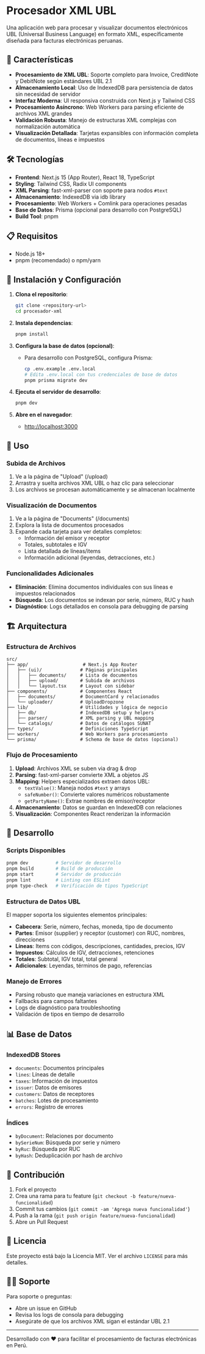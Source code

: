 # Procesador XML UBL

Una aplicación web para procesar y visualizar documentos electrónicos UBL (Universal Business Language) en formato XML, específicamente diseñada para facturas electrónicas peruanas.

## 🚀 Características

- **Procesamiento de XML UBL**: Soporte completo para Invoice, CreditNote y DebitNote según estándares UBL 2.1
- **Almacenamiento Local**: Uso de IndexedDB para persistencia de datos sin necesidad de servidor
- **Interfaz Moderna**: UI responsiva construida con Next.js y Tailwind CSS
- **Procesamiento Asíncrono**: Web Workers para parsing eficiente de archivos XML grandes
- **Validación Robusta**: Manejo de estructuras XML complejas con normalización automática
- **Visualización Detallada**: Tarjetas expansibles con información completa de documentos, líneas e impuestos

## 🛠️ Tecnologías

- **Frontend**: Next.js 15 (App Router), React 18, TypeScript
- **Styling**: Tailwind CSS, Radix UI components
- **XML Parsing**: fast-xml-parser con soporte para nodos `#text`
- **Almacenamiento**: IndexedDB via idb library
- **Procesamiento**: Web Workers + Comlink para operaciones pesadas
- **Base de Datos**: Prisma (opcional para desarrollo con PostgreSQL)
- **Build Tool**: pnpm

## 📋 Requisitos

- Node.js 18+
- pnpm (recomendado) o npm/yarn

## 🚀 Instalación y Configuración

1. **Clona el repositorio**:
   ```bash
   git clone <repository-url>
   cd procesador-xml
   ```

2. **Instala dependencias**:
   ```bash
   pnpm install
   ```

3. **Configura la base de datos (opcional)**:
   - Para desarrollo con PostgreSQL, configura Prisma:
     ```bash
     cp .env.example .env.local
     # Edita .env.local con tus credenciales de base de datos
     pnpm prisma migrate dev
     ```

4. **Ejecuta el servidor de desarrollo**:
   ```bash
   pnpm dev
   ```

5. **Abre en el navegador**:
   - [http://localhost:3000](http://localhost:3000)

## 📖 Uso

### Subida de Archivos
1. Ve a la página de "Upload" (/upload)
2. Arrastra y suelta archivos XML UBL o haz clic para seleccionar
3. Los archivos se procesan automáticamente y se almacenan localmente

### Visualización de Documentos
1. Ve a la página de "Documents" (/documents)
2. Explora la lista de documentos procesados
3. Expande cada tarjeta para ver detalles completos:
   - Información del emisor y receptor
   - Totales, subtotales e IGV
   - Lista detallada de líneas/items
   - Información adicional (leyendas, detracciones, etc.)

### Funcionalidades Adicionales
- **Eliminación**: Elimina documentos individuales con sus líneas e impuestos relacionados
- **Búsqueda**: Los documentos se indexan por serie, número, RUC y hash
- **Diagnóstico**: Logs detallados en consola para debugging de parsing

## 🏗️ Arquitectura

### Estructura de Archivos
```
src/
├── app/                    # Next.js App Router
│   ├── (ui)/              # Páginas principales
│   │   ├── documents/     # Lista de documentos
│   │   ├── upload/        # Subida de archivos
│   │   └── layout.tsx     # Layout con sidebar
├── components/            # Componentes React
│   ├── documents/         # DocumentCard y relacionados
│   └── uploader/          # UploadDropzone
├── lib/                   # Utilidades y lógica de negocio
│   ├── db/                # IndexedDB setup y helpers
│   ├── parser/            # XML parsing y UBL mapping
│   └── catalogs/          # Datos de catálogos SUNAT
├── types/                 # Definiciones TypeScript
├── workers/               # Web Workers para procesamiento
└── prisma/                # Schema de base de datos (opcional)
```

### Flujo de Procesamiento
1. **Upload**: Archivos XML se suben via drag & drop
2. **Parsing**: fast-xml-parser convierte XML a objetos JS
3. **Mapping**: Helpers especializados extraen datos UBL:
   - `textValue()`: Maneja nodos `#text` y arrays
   - `safeNumber()`: Convierte valores numéricos robustamente
   - `getPartyName()`: Extrae nombres de emisor/receptor
4. **Almacenamiento**: Datos se guardan en IndexedDB con relaciones
5. **Visualización**: Componentes React renderizan la información

## 🔧 Desarrollo

### Scripts Disponibles
```bash
pnpm dev          # Servidor de desarrollo
pnpm build        # Build de producción
pnpm start        # Servidor de producción
pnpm lint         # Linting con ESLint
pnpm type-check   # Verificación de tipos TypeScript
```

### Estructura de Datos UBL
El mapper soporta los siguientes elementos principales:
- **Cabecera**: Serie, número, fechas, moneda, tipo de documento
- **Partes**: Emisor (supplier) y receptor (customer) con RUC, nombres, direcciones
- **Líneas**: Items con códigos, descripciones, cantidades, precios, IGV
- **Impuestos**: Cálculos de IGV, detracciones, retenciones
- **Totales**: Subtotal, IGV total, total general
- **Adicionales**: Leyendas, términos de pago, referencias

### Manejo de Errores
- Parsing robusto que maneja variaciones en estructura XML
- Fallbacks para campos faltantes
- Logs de diagnóstico para troubleshooting
- Validación de tipos en tiempo de desarrollo

## 📊 Base de Datos

### IndexedDB Stores
- `documents`: Documentos principales
- `lines`: Líneas de detalle
- `taxes`: Información de impuestos
- `issuer`: Datos de emisores
- `customers`: Datos de receptores
- `batches`: Lotes de procesamiento
- `errors`: Registro de errores

### Índices
- `byDocument`: Relaciones por documento
- `bySerieNum`: Búsqueda por serie y número
- `byRuc`: Búsqueda por RUC
- `byHash`: Deduplicación por hash de archivo

## 🤝 Contribución

1. Fork el proyecto
2. Crea una rama para tu feature (`git checkout -b feature/nueva-funcionalidad`)
3. Commit tus cambios (`git commit -am 'Agrega nueva funcionalidad'`)
4. Push a la rama (`git push origin feature/nueva-funcionalidad`)
5. Abre un Pull Request

## 📄 Licencia

Este proyecto está bajo la Licencia MIT. Ver el archivo `LICENSE` para más detalles.

## 🙋‍♂️ Soporte

Para soporte o preguntas:
- Abre un issue en GitHub
- Revisa los logs de consola para debugging
- Asegúrate de que los archivos XML sigan el estándar UBL 2.1

---

Desarrollado con ❤️ para facilitar el procesamiento de facturas electrónicas en Perú.
